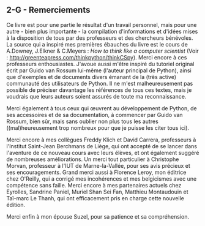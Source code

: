 ## 2-G - Remerciements

Ce livre est pour une partie le résultat d'un travail personnel, mais
pour une autre - bien plus importante - la compilation d'informations et
d'idées mises à la disposition de tous par des professeurs et des
chercheurs bénévoles. La source qui a inspiré mes premières ébauches du
livre est le cours de A.Downey, J.Elkner & C.Meyers : *How to think like
a computer scientist* (Voir :
http://greenteapress.com/thinkpython/thinkCSpy). Merci encore à ces
professeurs enthousiastes. J'avoue aussi m'être inspiré du tutoriel
original écrit par Guido van Rossum lui-même (l'auteur principal de
Python), ainsi que d'exemples et de documents divers émanant de la (très
active) communauté des utilisateurs de Python. Il ne m'est
malheureusement pas possible de préciser davantage les références de
tous ces textes, mais je voudrais que leurs auteurs soient assurés de
toute ma reconnaissance.

Merci également à tous ceux qui œuvrent au développement de Python, de
ses accessoires et de sa documentation, à commencer par Guido van
Rossum, bien sûr, mais sans oublier non plus tous les autres
((mal)heureusement trop nombreux pour que je puisse les citer tous ici).

Merci encore à mes collègues Freddy Klich et David Carrera, professeurs
à l'Institut Saint-Jean Berchmans de Liège, qui ont accepté de se lancer
dans l'aventure de ce nouveau cours avec leurs élèves, et ont également
suggéré de nombreuses améliorations. Un merci tout particulier à
Christophe Morvan, professeur à l'IUT de Marne-la-Vallée, pour ses avis
précieux et ses encouragements. Grand merci aussi à Florence Leroy, mon
éditrice chez O'Reilly, qui a corrigé mes incohérences et mes
belgicismes avec une compétence sans faille. Merci encore à mes
partenaires actuels chez Eyrolles, Sandrine Paniel, Muriel Shan Sei Fan, Matthieu Montaudouin et
Taï-marc Le Thanh, qui ont efficacement pris en charge cette
nouvelle édition.

Merci enfin à mon épouse Suzel, pour sa patience et sa compréhension.

